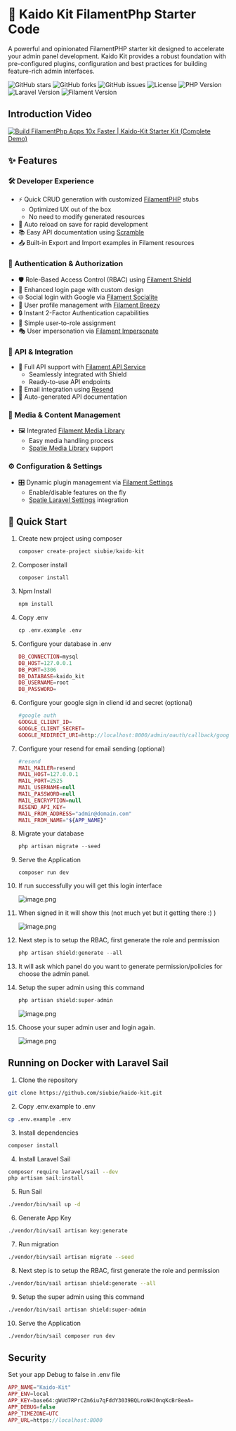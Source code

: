 # 🚀 Kaido Kit FilamentPhp Starter Code

A powerful and opinionated FilamentPHP starter kit designed to accelerate your admin panel development. Kaido Kit provides a robust foundation with pre-configured plugins, configuration and best practices for building feature-rich admin interfaces.

![GitHub stars](https://img.shields.io/github/stars/siubie/kaido-kit?style=flat-square)
![GitHub forks](https://img.shields.io/github/forks/siubie/kaido-kit?style=flat-square)
![GitHub issues](https://img.shields.io/github/issues/siubie/kaido-kit?style=flat-square)
![License](https://img.shields.io/badge/License-MIT-blue?style=flat-square)
![PHP Version](https://img.shields.io/badge/PHP-8.2-blue?style=flat-square&logo=php)
![Laravel Version](https://img.shields.io/badge/Laravel-11.0-red?style=flat-square&logo=laravel)
![Filament Version](https://img.shields.io/badge/Filament-3.2-purple?style=flat-square)
## Introduction Video
[![Build FilamentPhp Apps 10x Faster | Kaido-Kit Starter Kit (Complete Demo)](https://img.youtube.com/vi/t6q1zBqaBGU/maxresdefault.jpg)](http://www.youtube.com/watch?v=t6q1zBqaBGU "Build FilamentPhp Apps 10x Faster | Kaido-Kit Starter Kit (Complete Demo)")
## ✨ Features

### 🛠️ Developer Experience

- ⚡ Quick CRUD generation with customized [FilamentPHP](https://filamentphp.com/) stubs
    - Optimized UX out of the box
    - No need to modify generated resources
- 🔄 Auto reload on save for rapid development
- 📚 Easy API documentation using [Scramble](https://scramble.dedoc.co/)
- 📤 Built-in Export and Import examples in Filament resources

### 🔐 Authentication & Authorization

- 🛡️ Role-Based Access Control (RBAC) using [Filament Shield](https://filamentphp.com/plugins/bezhansalleh-shield)
- 🔑 Enhanced login page with custom design
- 🌐 Social login with Google via [Filament Socialite](https://filamentphp.com/plugins/dododedodonl-socialite)
- 👤 User profile management with [Filament Breezy](https://filamentphp.com/plugins/jeffgreco-breezy)
- 🔒 Instant 2-Factor Authentication capabilities
- 👥 Simple user-to-role assignment
- 🎭 User impersonation via [Filament Impersonate](https://filamentphp.com/plugins/joseph-szobody-impersonate)

### 📡 API & Integration

- 🚀 Full API support with [Filament API Service](https://filamentphp.com/plugins/rupadana-api-service)
    - Seamlessly integrated with Shield
    - Ready-to-use API endpoints
- 📨 Email integration using [Resend](https://resend.com/)
- 📝 Auto-generated API documentation

### 📁 Media & Content Management

- 🖼️ Integrated [Filament Media Library](https://filamentphp.com/plugins/filament-spatie-media-library)
    - Easy media handling process
    - [Spatie Media Library](https://spatie.be/docs/laravel-medialibrary) support

### ⚙️ Configuration & Settings

- 🎛️ Dynamic plugin management via [Filament Settings](https://filamentphp.com/plugins/filament-spatie-settings)
    - Enable/disable features on the fly
    - [Spatie Laravel Settings](https://github.com/spatie/laravel-settings) integration

## 🚀 Quick Start

1. Create new project using composer

    ```php
    composer create-project siubie/kaido-kit
    ```

2. Composer install

    ```php
    composer install
    ```

3. Npm Install

    ```php
    npm install
    ```

4. Copy .env

    ```php
    cp .env.example .env
    ```

5. Configure your database in .env

    ```php
    DB_CONNECTION=mysql
    DB_HOST=127.0.0.1
    DB_PORT=3306
    DB_DATABASE=kaido_kit
    DB_USERNAME=root
    DB_PASSWORD=
    ```

6. Configure your google sign in cliend id and secret (optional)

    ```php
    #google auth
    GOOGLE_CLIENT_ID=
    GOOGLE_CLIENT_SECRET=
    GOOGLE_REDIRECT_URI=http://localhost:8000/admin/oauth/callback/google
    ```

7. Configure your resend for email sending (optional)

    ```php
    #resend
    MAIL_MAILER=resend
    MAIL_HOST=127.0.0.1
    MAIL_PORT=2525
    MAIL_USERNAME=null
    MAIL_PASSWORD=null
    MAIL_ENCRYPTION=null
    RESEND_API_KEY=
    MAIL_FROM_ADDRESS="admin@domain.com"
    MAIL_FROM_NAME="${APP_NAME}"
    ```

8. Migrate your database

    ```php
    php artisan migrate --seed
    ```

9. Serve the Application

    ```script
    composer run dev
    ```

11. If run successfully you will get this login interface

    ![image.png](.github/images/login-screen.png)

12. When signed in it will show this (not much yet but it getting there :) )

    ![image.png](.github/images/after-login-without-rbac.png)

13. Next step is to setup the RBAC, first generate the role and permission

    ```php
    php artisan shield:generate --all
    ```

14. It will ask which panel do you want to generate permission/policies for choose the admin panel.
15. Setup the super admin using this command

    ```php
    php artisan shield:super-admin
    ```

    ![image.png](.github/images/provide-superadmin.png)

16. Choose your super admin user and login again.

    ![image.png](.github/images/after-login-rbac.png)

## Running on Docker with Laravel Sail

1. Clone the repository

```bash
git clone https://github.com/siubie/kaido-kit.git
```

2. Copy .env.example to .env

```bash
cp .env.example .env
```

3. Install dependencies

```bash
composer install
```

4. Install Laravel Sail

```bash
composer require laravel/sail --dev
php artisan sail:install
```

5. Run Sail

```bash
./vendor/bin/sail up -d
```

6. Generate App Key

```bash
./vendor/bin/sail artisan key:generate
```

7. Run migration

```bash
./vendor/bin/sail artisan migrate --seed
```

8. Next step is to setup the RBAC, first generate the role and permission

```bash
./vendor/bin/sail artisan shield:generate --all
```

9. Setup the super admin using this command

```bash
./vendor/bin/sail artisan shield:super-admin
```

10. Serve the Application

```bash
./vendor/bin/sail composer run dev
```

## Security
Set your app Debug to false in .env file
```php
APP_NAME="Kaido-Kit"
APP_ENV=local
APP_KEY=base64:gWUd7RPrCZm6iu7qFddY3039BQLroNHJ0nqKcBr8eeA=
APP_DEBUG=false
APP_TIMEZONE=UTC
APP_URL=https://localhost:8000
```


